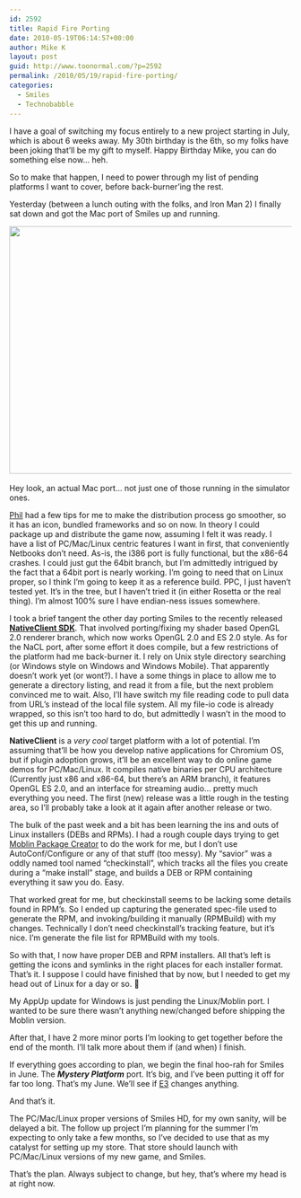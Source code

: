 ```yaml
---
id: 2592
title: Rapid Fire Porting
date: 2010-05-19T06:14:57+00:00
author: Mike K
layout: post
guid: http://www.toonormal.com/?p=2592
permalink: /2010/05/19/rapid-fire-porting/
categories:
  - Smiles
  - Technobabble
---
```

I have a goal of switching my focus entirely to a new project starting in July, which is about 6 weeks away. My 30th birthday is the 6th, so my folks have been joking that&#8217;ll be my gift to myself. Happy Birthday Mike, you can do something else now&#8230; heh.

So to make that happen, I need to power through my list of pending platforms I want to cover, before back-burner&#8217;ing the rest.

Yesterday (between a lunch outing with the folks, and Iron Man 2) I finally sat down and got the Mac port of Smiles up and running.

<div id="attachment_2593" style="max-width: 650px" class="wp-caption aligncenter">
  <a href="/wp-content/uploads/2010/05/SmilesMac.jpg"><img src="/wp-content/uploads/2010/05/SmilesMac-640x441.jpg" alt="" title="SmilesMac" width="640" height="441" class="size-large wp-image-2593" srcset="/wp-content/uploads/2010/05/SmilesMac-640x441.jpg 640w, /wp-content/uploads/2010/05/SmilesMac-450x310.jpg 450w, /wp-content/uploads/2010/05/SmilesMac.jpg 1335w" sizes="(max-width: 640px) 100vw, 640px" /></a>
  
  <p class="wp-caption-text">
    Hey look, an actual Mac port... not just one of those running in the simulator ones.
  </p>
</div>

[Phil](http://www.galcon.com) had a few tips for me to make the distribution process go smoother, so it has an icon, bundled frameworks and so on now. In theory I could package up and distribute the game now, assuming I felt it was ready. I have a list of PC/Mac/Linux centric features I want in first, that conveniently Netbooks don&#8217;t need. As-is, the i386 port is fully functional, but the x86-64 crashes. I could just gut the 64bit branch, but I&#8217;m admittedly intrigued by the fact that a 64bit port is nearly working. I&#8217;m going to need that on Linux proper, so I think I&#8217;m going to keep it as a reference build. PPC, I just haven&#8217;t tested yet. It&#8217;s in the tree, but I haven&#8217;t tried it (in either Rosetta or the real thing). I&#8217;m almost 100% sure I have endian-ness issues somewhere.

I took a brief tangent the other day porting Smiles to the recently released [**NativeClient SDK**](http://code.google.com/p/nativeclient-sdk/). That involved porting/fixing my shader based OpenGL 2.0 renderer branch, which now works OpenGL 2.0 and ES 2.0 style. As for the NaCL port, after some effort it does compile, but a few restrictions of the platform had me back-burner it. I rely on Unix style directory searching (or Windows style on Windows and Windows Mobile). That apparently doesn&#8217;t work yet (or wont?). I have a some things in place to allow me to generate a directory listing, and read it from a file, but the next problem convinced me to wait. Also, I&#8217;ll have switch my file reading code to pull data from URL&#8217;s instead of the local file system. All my file-io code is already wrapped, so this isn&#8217;t too hard to do, but admittedly I wasn&#8217;t in the mood to get this up and running.

**NativeClient** is a _very cool_ target platform with a lot of potential. I&#8217;m assuming that&#8217;ll be how you develop native applications for Chromium OS, but if plugin adoption grows, it&#8217;ll be an excellent way to do online game demos for PC/Mac/Linux. It compiles native binaries per CPU architecture (Currently just x86 and x86-64, but there&#8217;s an ARM branch), it features OpenGL ES 2.0, and an interface for streaming audio&#8230; pretty much everything you need. The first (new) release was a little rough in the testing area, so I&#8217;ll probably take a look at it again after another release or two.

The bulk of the past week and a bit has been learning the ins and outs of Linux installers (DEBs and RPMs). I had a rough couple days trying to get [Moblin Package Creator](http://moblin.org/projects/moblin-package-creator) to do the work for me, but I don&#8217;t use AutoConf/Configure or any of that stuff (too messy). My &#8220;savior&#8221; was a oddly named tool named &#8220;checkinstall&#8221;, which tracks all the files you create during a &#8220;make install&#8221; stage, and builds a DEB or RPM containing everything it saw you do. Easy.

That worked great for me, but checkinstall seems to be lacking some details found in RPM&#8217;s. So I ended up capturing the generated spec-file used to generate the RPM, and invoking/building it manually (RPMBuild) with my changes. Technically I don&#8217;t need checkinstall&#8217;s tracking feature, but it&#8217;s nice. I&#8217;m generate the file list for RPMBuild with my tools.

So with that, I now have proper DEB and RPM installers. All that&#8217;s left is getting the icons and symlinks in the right places for each installer format. That&#8217;s it. I suppose I could have finished that by now, but I needed to get my head out of Linux for a day or so. 🙂

My AppUp update for Windows is just pending the Linux/Moblin port. I wanted to be sure there wasn&#8217;t anything new/changed before shipping the Moblin version.

After that, I have 2 more minor ports I&#8217;m looking to get together before the end of the month. I&#8217;ll talk more about them if (and when) I finish.

If everything goes according to plan, we begin the final hoo-rah for Smiles in June. The **_Mystery Platform_** port. It&#8217;s big, and I&#8217;ve been putting it off for far too long. That&#8217;s my June. We&#8217;ll see if [E3](http://www.e3expo.com/) changes anything.

And that&#8217;s it.

The PC/Mac/Linux proper versions of Smiles HD, for my own sanity, will be delayed a bit. The follow up project I&#8217;m planning for the summer I&#8217;m expecting to only take a few months, so I&#8217;ve decided to use that as my catalyst for setting up my store. That store should launch with PC/Mac/Linux versions of my new game, and Smiles.

That&#8217;s the plan. Always subject to change, but hey, that&#8217;s where my head is at right now.